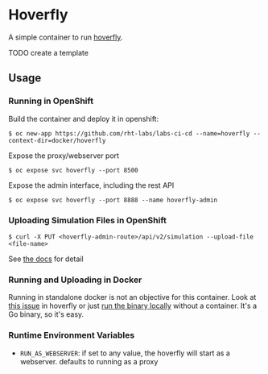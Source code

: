 # Hoverfly

A simple container to run [hoverfly](https://docs.hoverfly.io/en/latest/). 

TODO create a template

## Usage

### Running in OpenShift

Build the container and deploy it in openshift:

`$ oc new-app https://github.com/rht-labs/labs-ci-cd --name=hoverfly --context-dir=docker/hoverfly`

Expose the proxy/webserver port

`$ oc expose svc hoverfly --port 8500`

Expose the admin interface, including the rest API

`$ oc expose svc hoverfly --port 8888 --name hoverfly-admin`


### Uploading Simulation Files in OpenShift

`$ curl -X PUT <hoverfly-admin-route>/api/v2/simulation --upload-file <file-name>`

See [the docs](https://docs.hoverfly.io/en/latest/pages/reference/api/api.html) for detail


### Running and Uploading in Docker

Running in standalone docker is not an objective for this container. Look at [this issue](https://github.com/SpectoLabs/hoverfly/issues/675) in hoverfly or just [run the binary locally](https://docs.hoverfly.io/en/latest/pages/introduction/downloadinstallation.html) without a container. It's a Go binary, so it's easy.

### Runtime Environment Variables

- `RUN_AS_WEBSERVER`: if set to any value, the hoverfly will start as a webserver. defaults to running as a proxy
